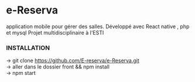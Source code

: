 # e-Reserva
application mobile pour gérer des salles.
Développé avec React native , php et mysql
Projet multidisciplinaire à l'ESTI

### INSTALLATION
-> git clone https://github.com/E-reserva/e-Reserva.git <br />
-> aller dans le dossier front && npm install <br />
-> npm start
